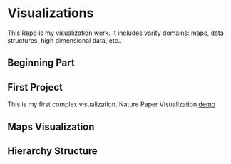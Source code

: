 # Visualizations
This Repo is my visualization work. It includes varity domains: maps, data structures, high dimensional data, etc..
## Beginning Part

## First Project
This is my first complex visualization. 
Nature Paper Visualization
[demo](https://wangku.github.io/Visualizations/1st%20project/test_new.html)
## Maps Visualization

## Hierarchy Structure
